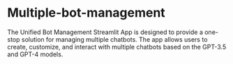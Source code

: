 # Multiple-bot-management
The Unified Bot Management Streamlit App is designed to provide a one-stop solution for managing multiple chatbots. The app allows users to create, customize, and interact with multiple chatbots based on the GPT-3.5 and GPT-4 models.
